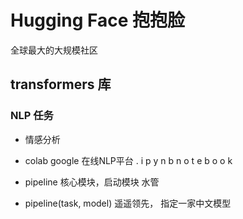 # Hugging Face 抱抱脸
全球最大的大规模社区
## transformers 库
### NLP 任务
- 情感分析
- colab
    google 在线NLP平台 
    . i p y n b  n o t e b o o k
- pipeline 核心模块，启动模块
    水管

- pipeline(task, model)
    遥遥领先， 指定一家中文模型